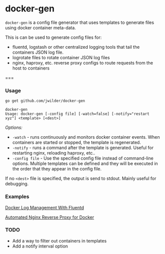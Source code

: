 docker-gen
=====

`docker-gen` is a config file generator that uses templates to generate files using docker container meta-data.

This is can be used to generate config files for:

 * fluentd, logstash or other centralized logging tools that tail the containers JSON log file.
 * logrotate files to rotate container JSON log files
 * nginx, haproxy, etc. reverse proxy configs to route requests from the host to containers

===

### Usage

`go get github.com/jwilder/docker-gen`

```
docker-gen
Usage: docker-gen [-config file] [-watch=false] [-notify="restart xyz"] <template> [<dest>]
```
  
*Options:*
* `-watch` - runs continuously and monitors docker container events.  When containers are started
or stopped, the template is regenerated.
* `-notify` - runs a command after the template is generated.  Useful for restarting nginx, reloading
haproxy, etc..
* `-config file` - Use the specified config file instead of command-line options.  Multiple templates can be defined and they will be executed in the order that they appear in the config file.

If no `<dest>` file is specified, the output is send to stdout.  Mainly useful for debugging.

### Examples

[Docker Log Management With Fluentd](http://jasonwilder.com/blog/2014/03/17/docker-log-management-using-fluentd/)

[Automated Nginx Reverse Proxy for Docker](http://jasonwilder.com/blog/2014/03/25/automated-nginx-reverse-proxy-for-docker/)


### TODO

 * Add a way to filter out containers in templates
 * Add a notify interval option
